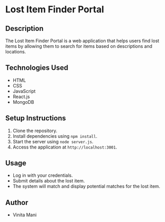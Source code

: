 # Lost Item Finder Portal

## Description
The Lost Item Finder Portal is a web application that helps users find lost items by allowing them to search for items based on descriptions and locations.

## Technologies Used
- HTML
- CSS
- JavaScript
- React.js
- MongoDB

## Setup Instructions
1. Clone the repository.
2. Install dependencies using `npm install`.
3. Start the server using `node server.js`.
4. Access the application at `http://localhost:3001`.

## Usage
- Log in with your credentials.
- Submit details about the lost item.
- The system will match and display potential matches for the lost item.

## Author
- Vinita Mani
